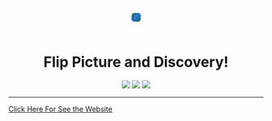 <div align="center"> 
   <img height="50px" src="https://github.com/Artur-Cavalcante/flip-picture/blob/migrate_to_react/frontend/public/FlipPictureLogo.svg">
   <h1 font-family: sans-serif;>Flip Picture and Discovery!</h1>
</div>

<div align="center">
   <img src="https://img.shields.io/badge/yarn-v1.13.0-brightgreen">
   <img src="https://img.shields.io/badge/react-v16.13.0-blue">
   <img src="https://img.shields.io/badge/tailwindcss-v1.2.0-9cf">
</div>

---

<a href="https://artur-cavalcante.github.io/flip-picture/" target="blank">Click Here For See the Website<a/>
